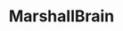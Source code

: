 ---
title: MarshallBrain
crosslinks:
- philosophy
- television
- motorcycles
- videos
- Watches
- askscience
- AMAAggregator
---